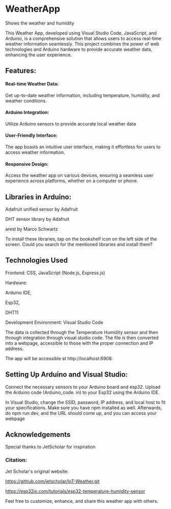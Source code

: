# WeatherApp

Shows the weather and humidity

This Weather App, developed using Visual Studio Code, JavaScript, and Arduino, is a comprehensive solution that allows users to access real-time weather information seamlessly. This project combines the power of web technologies and Arduino hardware to provide accurate weather data, enhancing the user experience.

## Features:

#### Real-time Weather Data: 

Get up-to-date weather information, including temperature, humidity, and weather conditions.

#### Arduino Integration: 

Utilize Arduino sensors to provide accurate local weather data


#### User-Friendly Interface: 

The app boasts an intuitive user interface, making it effortless for users to access weather information.

#### Responsive Design: 

Access the weather app on various devices, ensuring a seamless user experience across platforms, whether on a computer or phone. 




## Libraries in Arduino:

Adafruit unified sensor by Adafruit

DHT sensor library by Adafruit

arest by Marco Schwartz

To install these libraries, tap on the bookshelf icon on the left side of the screen. Could you search for the mentioned libraries and install them?

## Technologies Used
Frontend: CSS, JavaScript (Node.js, Express.js)

Hardware: 

Arduino IDE, 

Esp32,

DHT11

Development Environment: Visual Studio Code

The data is collected through the Temperature Humidity sensor and then through integration through visual studio code. The file is then converted into a webpage, accessible to those with the proper connection and IP address. 

The app will be accessible at http://localhost:6908.

## Setting Up Arduino and Visual Studio:

Connect the necessary sensors to your Arduino board and esp32. 
Upload the Arduino code (Arduino_code. in) to your Esp32 using the Arduino IDE.

In Visual Studio, change the SSID, password, IP address, and local host to fit your specifications. Make sure you have npm installed as well. Afterwards, do npm run dev, and the URL should come up, and you can access your webpage

## Acknowledgements
Special thanks to JetScholar for inspiration

### Citation:

Jet Scholar's original website:

https://github.com/jetscholar/IoT-Weather.git 

https://esp32io.com/tutorials/esp32-temperature-humidity-sensor





Feel free to customize, enhance, and share this weather app with others.
